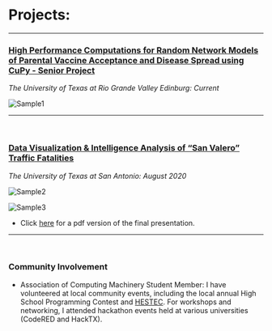 # Projects:
_________________

### [**High Performance Computations for Random Network Models of Parental Vaccine Acceptance and Disease Spread using CuPy - Senior Project**](csbn.md)

*The University of Texas at Rio Grande Valley Edinburg: Current*

![Sample1](https://raw.githubusercontent.com/thaliajuarez/resume/master/assets/capture-ern-data.png)

_________________

&nbsp;

### [**Data Visualization & Intelligence Analysis of “San Valero” Traffic Fatalities**](data-science-camp.md)
*The University of Texas at San Antonio: August 2020*

![Sample2](https://raw.githubusercontent.com/thaliajuarez/resume/master/assets/aoe-crashes-map.PNG)

![Sample3](https://raw.githubusercontent.com/thaliajuarez/resume/master/assets/aoe-heat-map.PNG)

* Click <a href="https://drive.google.com/file/d/1l5paDgV0XU5_QhhrN9EofznB8Jh2WaG8/view" target="_blank">here</a> for a pdf version of the final presentation.

_________________

&nbsp;

### **Community Involvement**

* Association of Computing Machinery Student Member: I have volunteered at local community events, including the local annual High School Programming Contest and <a href="https://www.utrgv.edu/hestec/" target="_blank">HESTEC</a>. For workshops and networking, I attended hackathon events held at various universities (CodeRED and HackTX).
